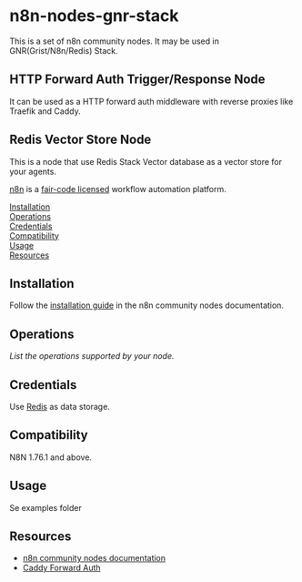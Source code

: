 # n8n-nodes-gnr-stack

This is a set of n8n community nodes. It may be used in GNR(Grist/N8n/Redis) Stack.

## HTTP Forward Auth Trigger/Response Node
It can be used as a HTTP forward auth middleware with reverse proxies like Traefik and Caddy.

## Redis Vector Store Node
This is a node that use Redis Stack Vector database as a vector store for your agents.

[n8n](https://n8n.io/) is a [fair-code licensed](https://docs.n8n.io/reference/license/) workflow automation platform.

[Installation](#installation)  
[Operations](#operations)  
[Credentials](#credentials)  
[Compatibility](#compatibility)  
[Usage](#usage)  
[Resources](#resources)

## Installation

Follow the [installation guide](https://docs.n8n.io/integrations/community-nodes/installation/) in the n8n community nodes documentation.

## Operations

_List the operations supported by your node._

## Credentials

Use [Redis](https://docs.n8n.io/integrations/builtin/credentials/redis/) as data storage.

## Compatibility

N8N 1.76.1 and above.

## Usage

Se examples folder

## Resources

* [n8n community nodes documentation](https://docs.n8n.io/integrations/community-nodes/)
* [Caddy Forward Auth](https://caddyserver.com/docs/caddyfile/directives/forward_auth)

